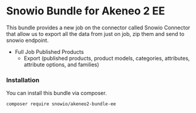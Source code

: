 # Snowio Bundle for Akeneo 2 EE

This bundle provides a new job on the connector called Snowio Connector that allow us to export all the data from just on job, zip them and send to snowio endpoint.

* Full Job Published Products
    * Export (published products, product models, categories, attributes, attribute options, and families)  


### Installation

You can install this bundle via composer.
```
composer require snowio/akeneo2-bundle-ee
```
